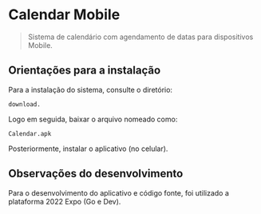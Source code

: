 # Calendar Mobile
> Sistema de calendário com agendamento de datas para dispositivos Mobile.

## Orientações para a instalação

Para a instalação do sistema, consulte o diretório:
	
	download.

Logo em seguida, baixar o arquivo nomeado como:
	
	Calendar.apk

Posteriormente, instalar o aplicativo (no celular).

## Observações do desenvolvimento

Para o desenvolvimento do aplicativo e código fonte, foi utilizado a plataforma 2022 Expo (Go e Dev).